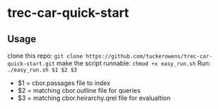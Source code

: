 # trec-car-quick-start

## Usage

clone this repo:
```git clone https://github.com/tuckerowens/trec-car-quick-start.git```
make the script runnable:
```chmod +x easy_run.sh```
Run:
```./easy_run.sh $1 $2 $3```
* $1 = cbor.passages file to index
* $2 = matching cbor.outline file for queries
* $3 = matching cbor.heirarchy.qrel file for evalualtion
